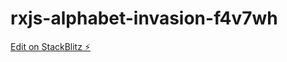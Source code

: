 # rxjs-alphabet-invasion-f4v7wh

[Edit on StackBlitz ⚡️](https://stackblitz.com/edit/rxjs-alphabet-invasion-f4v7wh)